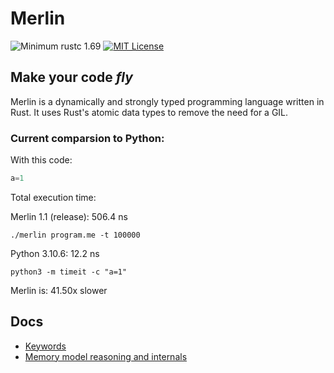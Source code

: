 # Merlin

![Minimum rustc 1.69](https://img.shields.io/badge/rustc-1.69-brightgreen)
[![MIT License](https://img.shields.io/badge/License-MIT-informational)](LICENSE)

<h2><strong>Make your code <i>fly</i></strong></h2>

Merlin is a dynamically and strongly typed programming language written in Rust. It uses Rust's atomic data types to remove the need for a GIL.

### Current comparsion to Python:

With this code:
```Python
a=1
```
Total execution time:

Merlin 1.1 (release): 506.4 ns

`./merlin program.me -t 100000`

Python 3.10.6: 12.2 ns 

`python3 -m timeit -c "a=1"`

Merlin is: 41.50x slower

## Docs
- [Keywords](docs/keywords.md)
- [Memory model reasoning and internals](docs/memory_model.md)